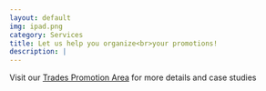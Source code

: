 ```yaml
---
layout: default
img: ipad.png
category: Services
title: Let us help you organize<br>your promotions!
description: |
---
```

  Visit our [Trades Promotion Area](http://www.example.com/) for more details and case studies
